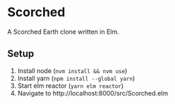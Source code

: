 # Scorched

A Scorched Earth clone written in Elm.

## Setup

1. Install node (`nvm install && nvm use`)
1. Install yarn (`npm install --global yarn`)
1. Start elm reactor (`yarn elm reactor`)
1. Navigate to http://localhost:8000/src/Scorched.elm

